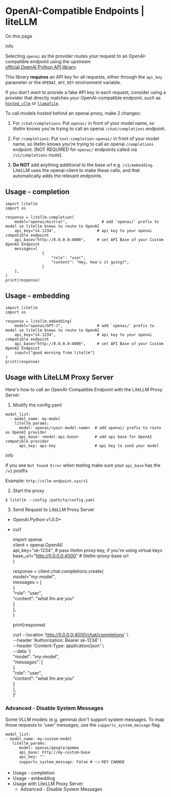 # OpenAI-Compatible Endpoints | liteLLM

On this page

info

Selecting `openai` as the provider routes your request to an OpenAI-compatible endpoint using the upstream  
[official OpenAI Python API library](https://github.com/openai/openai-python/blob/main/README.md).

This library **requires** an API key for all requests, either through the `api_key` parameter or the `OPENAI_API_KEY` environment variable.

If you don’t want to provide a fake API key in each request, consider using a provider that directly matches your OpenAI-compatible endpoint, such as [`hosted_vllm`](/docs/providers/vllm) or [`llamafile`](/docs/providers/llamafile).

To call models hosted behind an openai proxy, make 2 changes:

  1. For `/chat/completions`: Put `openai/` in front of your model name, so litellm knows you're trying to call an openai `/chat/completions` endpoint.

  2. For `/completions`: Put `text-completion-openai/` in front of your model name, so litellm knows you're trying to call an openai `/completions` endpoint. [NOT REQUIRED for `openai/` endpoints called via `/v1/completions` route].

  3. **Do NOT** add anything additional to the base url e.g. `/v1/embedding`. LiteLLM uses the openai-client to make these calls, and that automatically adds the relevant endpoints.

## Usage - completion​
    
    
    import litellm  
    import os  
      
    response = litellm.completion(  
        model="openai/mistral",               # add `openai/` prefix to model so litellm knows to route to OpenAI  
        api_key="sk-1234",                  # api key to your openai compatible endpoint  
        api_base="http://0.0.0.0:4000",     # set API Base of your Custom OpenAI Endpoint  
        messages=[  
                    {  
                        "role": "user",  
                        "content": "Hey, how's it going?",  
                    }  
        ],  
    )  
    print(response)  
    

## Usage - embedding​
    
    
    import litellm  
    import os  
      
    response = litellm.embedding(  
        model="openai/GPT-J",               # add `openai/` prefix to model so litellm knows to route to OpenAI  
        api_key="sk-1234",                  # api key to your openai compatible endpoint  
        api_base="http://0.0.0.0:4000",     # set API Base of your Custom OpenAI Endpoint  
        input=["good morning from litellm"]  
    )  
    print(response)  
    

## Usage with LiteLLM Proxy Server​

Here's how to call an OpenAI-Compatible Endpoint with the LiteLLM Proxy Server

  1. Modify the config.yaml

    
    
    model_list:  
      - model_name: my-model  
        litellm_params:  
          model: openai/<your-model-name>  # add openai/ prefix to route as OpenAI provider  
          api_base: <model-api-base>       # add api base for OpenAI compatible provider  
          api_key: api-key                 # api key to send your model  
    

info

If you see `Not Found Error` when testing make sure your `api_base` has the `/v1` postfix

Example: `http://vllm-endpoint.xyz/v1`

  2. Start the proxy

    
    
    $ litellm --config /path/to/config.yaml  
    

  3. Send Request to LiteLLM Proxy Server

  * OpenAI Python v1.0.0+
  * curl

    
    
    import openai  
    client = openai.OpenAI(  
        api_key="sk-1234",             # pass litellm proxy key, if you're using virtual keys  
        base_url="http://0.0.0.0:4000" # litellm-proxy-base url  
    )  
      
    response = client.chat.completions.create(  
        model="my-model",  
        messages = [  
            {  
                "role": "user",  
                "content": "what llm are you"  
            }  
        ],  
    )  
      
    print(response)  
    
    
    
    curl --location 'http://0.0.0.0:4000/chat/completions' \  
        --header 'Authorization: Bearer sk-1234' \  
        --header 'Content-Type: application/json' \  
        --data '{  
        "model": "my-model",  
        "messages": [  
            {  
            "role": "user",  
            "content": "what llm are you"  
            }  
        ],  
    }'  
    

### Advanced - Disable System Messages​

Some VLLM models (e.g. gemma) don't support system messages. To map those requests to 'user' messages, use the `supports_system_message` flag.
    
    
    model_list:  
    - model_name: my-custom-model  
       litellm_params:  
          model: openai/google/gemma  
          api_base: http://my-custom-base  
          api_key: ""   
          supports_system_message: False # 👈 KEY CHANGE  
    

  * Usage - completion
  * Usage - embedding
  * Usage with LiteLLM Proxy Server
    * Advanced - Disable System Messages